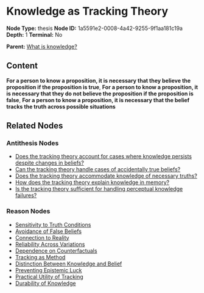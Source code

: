 # Knowledge as Tracking Theory

**Node Type:** thesis
**Node ID:** 1a5591e2-0008-4a42-9255-9f1aa181c19a
**Depth:** 1
**Terminal:** No

**Parent:** [What is knowledge?](what-is-knowledge-question-52c408fa-b75d-4f4d-a6ec-27d43ecfed31.md)

## Content

**For a person to know a proposition, it is necessary that they believe the proposition if the proposition is true**, **For a person to know a proposition, it is necessary that they do not believe the proposition if the proposition is false**, **For a person to know a proposition, it is necessary that the belief tracks the truth across possible situations**

## Related Nodes

### Antithesis Nodes

- [Does the tracking theory account for cases where knowledge persists despite changes in beliefs?](does-the-tracking-theory-account-for-cases-where-knowledge-persists-despite-changes-in-beliefs-antithesis-22a53c28-98d0-46bc-8c6b-c697fe03dcc6.md)
- [Can the tracking theory handle cases of accidentally true beliefs?](can-the-tracking-theory-handle-cases-of-accidentally-true-beliefs-antithesis-b8b15eba-8d5a-4a80-a7f2-f3a070a8c178.md)
- [Does the tracking theory accommodate knowledge of necessary truths?](does-the-tracking-theory-accommodate-knowledge-of-necessary-truths-antithesis-4732281b-ecba-4ea5-96ca-a14549e16da2.md)
- [How does the tracking theory explain knowledge in memory?](how-does-the-tracking-theory-explain-knowledge-in-memory-antithesis-a40c3b01-7995-40c3-94f9-e0c4608d4a4f.md)
- [Is the tracking theory sufficient for handling perceptual knowledge failures?](is-the-tracking-theory-sufficient-for-handling-perceptual-knowledge-failures-antithesis-04c84e1a-14a5-4d2c-9089-500dec4c8e28.md)

### Reason Nodes

- [Sensitivity to Truth Conditions](sensitivity-to-truth-conditions-reason-0c9483e4-2fe4-423e-b324-2d2b3b97ce2e.md)
- [Avoidance of False Beliefs](avoidance-of-false-beliefs-reason-ad5017da-9fe7-4398-acb3-f54f01815282.md)
- [Connection to Reality](connection-to-reality-reason-e6c17f72-f6ca-43c9-88e7-b7f99d27b115.md)
- [Reliability Across Variations](reliability-across-variations-reason-c0180ac6-52fa-4567-85be-0a86f87b3fe2.md)
- [Dependence on Counterfactuals](dependence-on-counterfactuals-reason-bcda14bb-0d7d-426e-9c0c-9b12ae02f067.md)
- [Tracking as Method](tracking-as-method-reason-8fcdeb3c-8430-4543-a21d-4a68d33bde39.md)
- [Distinction Between Knowledge and Belief](distinction-between-knowledge-and-belief-reason-04126145-f3e1-4f40-9f7b-34f641ae505c.md)
- [Preventing Epistemic Luck](preventing-epistemic-luck-reason-b2af7625-faf3-4082-b138-089330e205a3.md)
- [Practical Utility of Tracking](practical-utility-of-tracking-reason-24695b4d-253e-4cbf-b76b-4056748fa869.md)
- [Durability of Knowledge](durability-of-knowledge-reason-81d55c42-bbef-4b8a-9dd3-28332d455db8.md)
